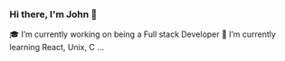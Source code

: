 ### Hi there, I'm John 👋

<!--
**JohnNgugi-1/JohnNgugi-1** is a ✨ _special_ ✨ repository because its `README.md` (this file) appears on your GitHub profile.

Here are some ideas to get you started:

- 🔭 I’m currently working on 
- 🌱 I’m currently learning full stack engineer
- 👯 I’m looking to collaborate on ...
- 🤔 I’m looking for help with ...
/*- 💬 Ask me about ...
- 📫 How to reach me: ...
- 😄 Pronouns: ...
- ⚡ Fun fact: ...
-->
:mortar_board: I’m currently working on being a Full stack Developer
🌱 I’m currently learning React, Unix, C ...
